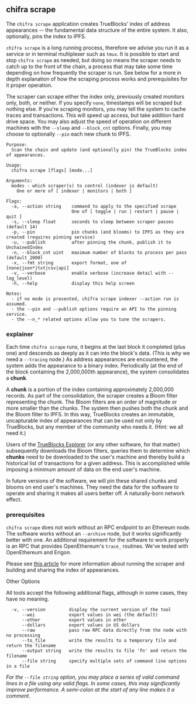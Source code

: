 ## chifra scrape

The `chifra scrape` application creates TrueBlocks' index of address appearances -- the fundamental data structure of the entire system. It also, optionally, pins the index to IPFS.

`chifra scrape` is a long running process, therefore we advise you run it as a service or in terminal multiplexer such as `tmux`. It is possible to start and stop `chifra scrape` as needed, but doing so means the scraper needs to catch up to the front of the chain, a process that may take some time depending on how frequently the scraper is run. See below for a more in depth explanation of how the scraping process works and prerequisites for it proper operation.

The scraper can scrape either the index only, previously created monitors only, both, or neither. If you specify `none`, timestamps will be scraped but nothing else. If you're scraping monitors, you may tell the system to cache traces and transactions. This will speed up access, but take addition hard drive space. You may also adjust the speed of operation on different machines with the `--sleep` and `--block_cnt` options. Finally, you may choose to optionally `--pin` each new chunk to IPFS.

```[plaintext]
Purpose:
  Scan the chain and update (and optionally pin) the TrueBlocks index of appearances.

Usage:
  chifra scrape [flags] [mode...]

Arguments:
  modes - which scraper(s) to control (indexer is default)
	One or more of [ indexer | monitors | both ]

Flags:
  -a, --action string    command to apply to the specified scrape
                         One of [ toggle | run | restart | pause | quit ]
  -s, --sleep float      seconds to sleep between scraper passes (default 14)
  -p, --pin              pin chunks (and blooms) to IPFS as they are created (requires pinning service)
  -u, --publish          after pinning the chunk, publish it to UnchainedIndex
  -n, --block_cnt uint   maximum number of blocks to process per pass (default 2000)
  -x, --fmt string       export format, one of [none|json*|txt|csv|api]
  -v, --verbose          enable verbose (increase detail with --log_level)
  -h, --help             display this help screen

Notes:
  - if no mode is presented, chifra scrape indexer --action run is assumed.
  - the --pin and --publish options require an API to the pinning service.
  - the --n_* related options allow you to tune the scrapers.
```

### explainer

Each time `chifra scrape` runs, it begins at the last block it completed (plus one) and descends as deeply as it can into the block's data. (This is why we need a `--tracing` node.) As address appearances are encountered, the system adds the appearance to a binary index. Periodically (at the end of the block containing the 2,000,000th appearance), the system consolidates a **chunk**.

A **chunk** is a portion of the index containing approximately 2,000,000 records. As part of the consolidation, the scraper creates a Bloom filter representing the chunk. The Bloom filters are an order of magnitude or more smaller than the chunks. The system then pushes both the chunk and the Bloom filter to IPFS. In this way, TrueBlocks creates an immutable, uncapturable index of appearances that can be used not only by TrueBlocks, but any member of the community who needs it. (Hint: we all need it.)

Users of the [TrueBlocks Explorer](https://github.com/TrueBlocks/trueblocks-explorer) (or any other software, for that matter) subsequently downloads the Bloom filters, queries them to determine which **chunks** need to be downloaded to the user's machine and thereby build a historical list of transactions for a given address. This is accomplished while imposing a minimum amount of data on the end user's machine.

In future versions of the software, we will pin these shared chunks and blooms on end user's machines. They need the data for the software to operate and sharing it makes all users better off. A naturally-born network effect.

### prerequisites

`chifra scrape` does not work without an RPC endpoint to an Ethereum node. The software works without an `--archive` node, but it works significantly better with one. An additional requirement for the software to work properly is an RPC that provides OpenEthereum's `trace_` routines. We've tested with OpenEthereum and Erigon.

Please see [this article](.) for more information about running the scraper and building and sharing the index of appearances.


Other Options

All tools accept the following additional flags, although in some cases, they have no meaning.

```[plaintext]
  -v, --version         display the current version of the tool
      --wei             export values in wei (the default)
      --ether           export values in ether
      --dollars         export values in US dollars
      --raw             pass raw RPC data directly from the node with no processing
      --to_file         write the results to a temporary file and return the filename
      --output string   write the results to file 'fn' and return the filename
      --file string     specify multiple sets of command line options in a file
```

*For the `--file string` option, you may place a series of valid command lines in a file using any valid flags. In some cases, this may significantly improve performance. A semi-colon at the start of any line makes it a comment.*
